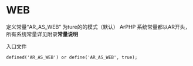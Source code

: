# WEB


定义常量“AR_AS_WEB” 为ture的的模式（默认） ArPHP 系统常量都以AR开头，所有系统常量详见附录**常量说明** 

入口文件

```defined('AR_AS_WEB') or define('AR_AS_WEB', true);```